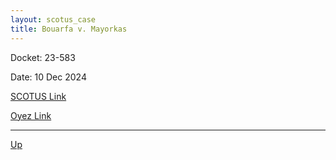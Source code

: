 ```yaml
---
layout: scotus_case
title: Bouarfa v. Mayorkas
---
```


Docket: 23-583

Date: 10 Dec 2024

[SCOTUS Link](https://www.supremecourt.gov/opinions/24pdf/604us1r03_3f14.pdf)

[Oyez Link](https://www.oyez.org/cases/2024/23-583)

---

[Up](./README.md)

